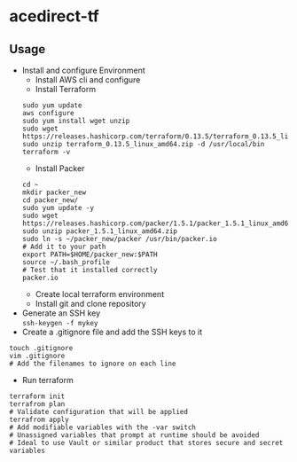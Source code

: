 # acedirect-tf

## Usage
* Install and configure Environment
  * Install AWS cli and configure
  * Install Terraform
  ```
  sudo yum update
  aws configure
  sudo yum install wget unzip
  sudo wget https://releases.hashicorp.com/terraform/0.13.5/terraform_0.13.5_linux_amd64.zip
  sudo unzip terraform_0.13.5_linux_amd64.zip -d /usr/local/bin
  terraform -v
  ```
  * Install Packer
  ```
  cd ~
  mkdir packer_new
  cd packer_new/
  sudo yum update -y
  sudo wget https://releases.hashicorp.com/packer/1.5.1/packer_1.5.1_linux_amd64.zip
  sudo unzip packer_1.5.1_linux_amd64.zip
  sudo ln -s ~/packer_new/packer /usr/bin/packer.io
  # Add it to your path
  export PATH=$HOME/packer_new:$PATH
  source ~/.bash_profile
  # Test that it installed correctly
  packer.io
  ```
  * Create local terraform environment
  * Install git and clone repository
* Generate an SSH key  
`ssh-keygen -f mykey`
* Create a .gitignore file and add the SSH keys to it  
```
touch .gitignore
vim .gitignore
# Add the filenames to ignore on each line
```
* Run terraform
```
terraform init
terrafrom plan
# Validate configuration that will be applied
terrafrom apply
# Add modifiable variables with the -var switch
# Unassigned variables that prompt at runtime should be avoided
# Ideal to use Vault or similar product that stores secure and secret variables
```
